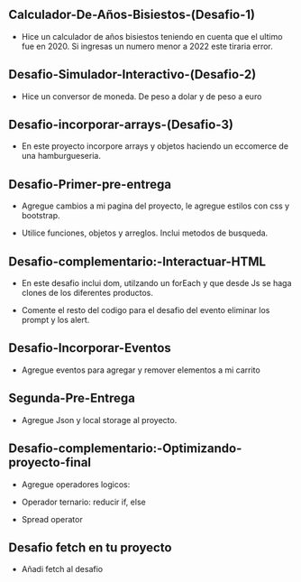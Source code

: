## Calculador-De-Años-Bisiestos-(Desafio-1)

- Hice un calculador de años bisiestos teniendo en cuenta que el ultimo fue en 2020. Si ingresas un numero menor a 2022 este tiraria error.

## Desafio-Simulador-Interactivo-(Desafio-2)

- Hice un conversor de moneda. De peso a dolar y de peso a euro

## Desafio-incorporar-arrays-(Desafio-3)

- En este proyecto incorpore arrays y objetos haciendo un eccomerce de una hamburgueseria.

## Desafio-Primer-pre-entrega

- Agregue cambios a mi pagina del proyecto, le agregue estilos con css y bootstrap.

- Utilice funciones, objetos y arreglos. Inclui metodos de busqueda.

## Desafio-complementario:-Interactuar-HTML

- En este desafio inclui dom, utilzando un forEach y que desde Js se haga clones de los diferentes productos.

- Comente el resto del codigo para el desafio del evento eliminar los prompt y los alert.

## Desafio-Incorporar-Eventos

- Agregue eventos para agregar y remover elementos a mi carrito

## Segunda-Pre-Entrega

- Agregue Json y local storage al proyecto.

## Desafio-complementario:-Optimizando-proyecto-final

- Agregue operadores logicos:

- Operador ternario: reducir if, else

- Spread operator

## Desafio fetch en tu proyecto

- Añadi fetch al desafio
